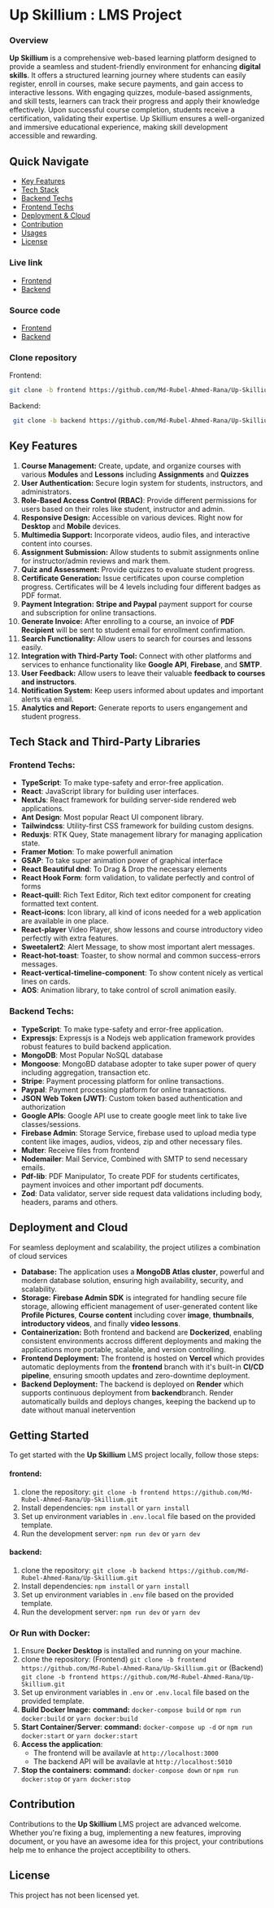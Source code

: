 # Up Skillium : LMS Project

### Overview

**Up Skillium** is a comprehensive web-based learning platform designed to provide a seamless and student-friendly environment for enhancing **digital skills**. It offers a structured learning journey where students can easily register, enroll in courses, make secure payments, and gain access to interactive lessons. With engaging quizzes, module-based assignments, and skill tests, learners can track their progress and apply their knowledge effectively. Upon successful course completion, students receive a certification, validating their expertise. Up Skillium ensures a well-organized and immersive educational experience, making skill development accessible and rewarding. 

## Quick Navigate
- [Key Features](#key-features)
- [Tech Stack](#tech-stack-and-third-party-libraries)
- [Backend Techs](#backend-techs)
- [Frontend Techs](#frontend-techs)
- [Deployment & Cloud](#deployment-and-cloud)
- [Contribution](#contribution)
- [Usages](#getting-started)
- [License](#license)

### Live link
- [Frontend](https://upskillium.vercel.app)
- [Backend](https://api-upskillium.onrender.com)

### Source code
- [Frontend](https://github.com/Md-Rubel-Ahmed-Rana/Up-Skillium/tree/frontend)
- [Backend](https://github.com/Md-Rubel-Ahmed-Rana/Up-Skillium/tree/backend)

### Clone repository
Frontend:
```bash
git clone -b frontend https://github.com/Md-Rubel-Ahmed-Rana/Up-Skillium.git
```
Backend:
```bash
 git clone -b backend https://github.com/Md-Rubel-Ahmed-Rana/Up-Skillium.git
```

## Key Features
 1. **Course Management:** Create, update, and organize courses with various **Modules** and **Lessons** including **Assignments** and **Quizzes**
 2. **User Authentication:** Secure login system for students, instructors, and administrators.
 3. **Role-Based Access Control (RBAC)**: Provide different permissions for users based on their roles like student, instructor and admin.
 4. **Responsive Design:** Accessible on various devices. Right now for **Desktop** and **Mobile** devices.
 5. **Multimedia Support:** Incorporate videos, audio files, and interactive content into courses.
 6. **Assignment Submission:** Allow students to submit assignments online for instructor/admin reviews and mark them.
 7. **Quiz and Assessment:** Provide quizzes to evaluate student progress.
 8. **Certificate Generation:** Issue certificates upon course completion progress. Certificates will be 4 levels including four different badges as PDF format.
 9. **Payment Integration:** **Stripe and Paypal** payment support for course and subscription for online transactions.
 10. **Generate Invoice:** After enrolling to a course, an invoice of **PDF Recipient** will be sent to student email for enrollment confirmation.
 11. **Search Functionality:** Allow users to search for courses and lessons easily.
 12. **Integration with Third-Party Tool:** Connect with other platforms and services to enhance functionality like **Google API**, **Firebase**, and **SMTP**.
 13. **User Feedback:** Allow users to leave their valuable **feedback to courses and instructors**.
 14. **Notification System:** Keep users informed about updates and important alerts via email.
 15. **Analytics and Report:** Generate reports to users engangement and student progress.
 


## Tech Stack and Third-Party Libraries
### Frontend Techs:

* **TypeScript**: To make type-safety and error-free application.
* **React**: JavaScript library for building user interfaces.
* **NextJs**: React framework for building server-side rendered web applications.
* **Ant Design**: Most popular React UI component library.
* **Tailwindcss**: Utility-first CSS framework for building custom designs.
* **Reduxjs**: RTK Quey, State management library for managing application state.
* **Framer Motion**: To make powerfull animation
* **GSAP**: To take super animation power of graphical interface
* **React Beautiful dnd**: To Drag & Drop the necessary elements
* **React Hook Form**: form validation, to validate perfectly and control of forms
* **React-quill**: Rich Text Editor, Rich text editor component for creating formatted text content.
* **React-icons**: Icon library, all kind of icons needed for a web application are available in one place.
* **React-player** Video Player, show lessons and course introductory video perfectly with extra features.
* **Sweetalert2**: Alert Message, to show most important alert messages.
* **React-hot-toast**: Toaster, to show normal and common success-errors messages.
* **React-vertical-timeline-component**: To show content nicely as vertical lines on cards.
* **AOS**: Animation library, to take control of scroll animation easily.

### Backend Techs:

* **TypeScript**: To make type-safety and error-free application.
* **Expressjs**: Expressjs is a Nodejs web application framework provides robust features to build backend application. 
* **MongoDB**: Most Popular NoSQL database
* **Mongoose**: MongoBD database adopter to take super power of query including aggregation, transaction etc.
* **Stripe**: Payment processing platform for online transactions.
* **Paypal**: Payment processing platform for online transactions.
* **JSON Web Token (JWT)**: Custom token based authentication and authorization
* **Google APIs**: Google API use to create google meet link to take live classes/sessions.
* **Firebase Admin**: Storage Service, firebase used to upload media type content like images, audios, videos, zip and other necessary files.
* **Multer**: Receive files from frontend
* **Nodemailer**: Mail Service, Combined with SMTP to send necessary emails.
* **Pdf-lib**: PDF Manipulator, To create PDF for students certificates, payment invoices and other important pdf documents.
* **Zod**: Data validator, server side request data validations including body, headers, params and others.



## Deployment and Cloud

For seamless deployment and scalability, the project utilizes a combination of cloud services

- **Database:** The application uses a **MongoDB Atlas cluster**, powerful and modern database solution, ensuring high availability, security, and scalability.
- **Storage:** **Firebase Admin SDK** is integrated for handling secure file storage, allowing efficient management of user-generated content like **Profile Pictures**, **Course content** including cover **image**, **thumbnails**, **introductory videos**, and finally **video lessons**.
- **Containerization:** Both frontend and backend are **Dockerized**, enabling consistent environments accross different deployments and making the applications more portable, scalable, and version controlling.
- **Frontend Deployment:** The frontend is hosted on **Vercel** which provides automatic deployments from the **frontend** branch with it's built-in **CI/CD pipeline**, ensuring smooth updates and zero-downtime deployment.
- **Backend Deployment:** The backend is deployed on **Render** which supports continuous deployment from **backend**branch. Render automatically builds and deploys changes, keeping the backend up to date without manual inetervention

## Getting Started
To get started with the **Up Skillium** LMS project locally, follow those steps:

#### frontend:
1. clone the repository: `git clone -b frontend https://github.com/Md-Rubel-Ahmed-Rana/Up-Skillium.git`
2. Install dependencies: `npm install` or `yarn install`
3. Set up environment variables in `.env.local` file based on the provided template.
4. Run the development server: `npm run dev` or `yarn dev`

#### backend:
1. clone the repository: `git clone -b backend https://github.com/Md-Rubel-Ahmed-Rana/Up-Skillium.git`
2. Install dependencies: `npm install` or `yarn install`
3. Set up environment variables in `.env` file based on the provided template.
4. Run the development server: `npm run dev` or `yarn dev`

### Or Run with Docker:
1. Ensure **Docker Desktop** is installed and running on your machine.
2. clone the repository: (Frontend) `git clone -b frontend https://github.com/Md-Rubel-Ahmed-Rana/Up-Skillium.git`
or  (Backend) `git clone -b frontend https://github.com/Md-Rubel-Ahmed-Rana/Up-Skillium.git`
3. Set up environment variables in `.env` or `.env.local` file based on the provided template.
4. **Build Docker Image:** **command:** `docker-compose build` or `npm run docker:build` or `yarn docker:build`
5. **Start Container/Server**: **command:** `docker-compose up -d` or `npm run docker:start` or `yarn docker:start`
6. **Access the application**:
   - The frontend will be availavle at `http://localhost:3000`
   - The backend API will be availavle at `http://localhost:5010`
7. **Stop the containers:** **command:**  `docker-compose down` or `npm run docker:stop` or `yarn docker:stop`

## Contribution
Contributions to the **Up Skillium** LMS project are advanced welcome. Whether you're fixing a bug, implementing a new features, improving document, or you have an awesome idea for this project, your contributions help me to enhance the project acceptibility to others.

## License
This project has not been licensed yet.
